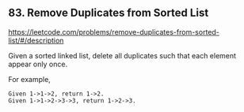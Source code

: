 ## 83. Remove Duplicates from Sorted List

https://leetcode.com/problems/remove-duplicates-from-sorted-list/#/description

Given a sorted linked list, delete all duplicates such that each element appear only once.

For example,

```
Given 1->1->2, return 1->2.
Given 1->1->2->3->3, return 1->2->3.
```
